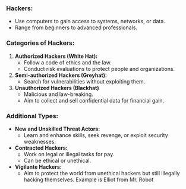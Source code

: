 
### Hackers:
- Use computers to gain access to systems, networks, or data.
- Range from beginners to advanced professionals.

### Categories of Hackers:
1. **Authorized Hackers (White Hat):**
   - Follow a code of ethics and the law.
   - Conduct risk evaluations to protect people and organizations.
2. **Semi-authorized Hackers (Greyhat):**
   - Search for vulnerabilities without exploiting them.
3. **Unauthorized Hackers (Blackhat)**
   - Malicious and law-breaking.
   - Aim to collect and sell confidential data for financial gain.

### Additional Types:
- **New and Unskilled Threat Actors:** 
  - Learn and enhance skills, seek revenge, or exploit security weaknesses.
- **Contracted Hackers:** 
  - Work on legal or illegal tasks for pay.
  - Can be ethical or unethical.
- **Vigilante Hackers:**
  - Aim to protect the world from unethical hackers but still illegally hacking themselves. Example is Elliot from Mr. Robot